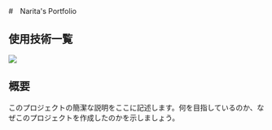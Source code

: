 #　Narita's Portfolio

## 使用技術一覧
<img src="https://camo.qiitausercontent.com/a0136d9306acf9f316956fa391f9aa514b14727a/68747470733a2f2f696d672e736869656c64732e696f2f62616467652f2d4a6176615363726970742d3030303030302e7376673f7374796c653d666f722d7468652d6261646765266c6f676f3d4a617661536372697074266c6f676f436f6c6f723d463744463145">

## 概要

このプロジェクトの簡潔な説明をここに記述します。何を目指しているのか、なぜこのプロジェクトを作成したのかを示しましょう。

